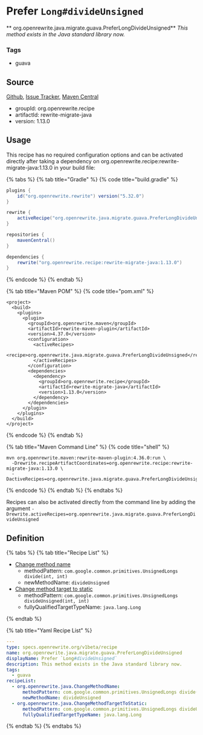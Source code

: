 # Prefer `Long#divideUnsigned`

** org.openrewrite.java.migrate.guava.PreferLongDivideUnsigned**
_This method exists in the Java standard library now._

### Tags

* guava

## Source

[Github](https://github.com/openrewrite/rewrite-migrate-java), [Issue Tracker](https://github.com/openrewrite/rewrite-migrate-java/issues), [Maven Central](https://search.maven.org/artifact/org.openrewrite.recipe/rewrite-migrate-java/1.13.0/jar)

* groupId: org.openrewrite.recipe
* artifactId: rewrite-migrate-java
* version: 1.13.0


## Usage

This recipe has no required configuration options and can be activated directly after taking a dependency on org.openrewrite.recipe:rewrite-migrate-java:1.13.0 in your build file:

{% tabs %}
{% tab title="Gradle" %}
{% code title="build.gradle" %}
```groovy
plugins {
    id("org.openrewrite.rewrite") version("5.32.0")
}

rewrite {
    activeRecipe("org.openrewrite.java.migrate.guava.PreferLongDivideUnsigned")
}

repositories {
    mavenCentral()
}

dependencies {
    rewrite("org.openrewrite.recipe:rewrite-migrate-java:1.13.0")
}
```
{% endcode %}
{% endtab %}

{% tab title="Maven POM" %}
{% code title="pom.xml" %}
```markup
<project>
  <build>
    <plugins>
      <plugin>
        <groupId>org.openrewrite.maven</groupId>
        <artifactId>rewrite-maven-plugin</artifactId>
        <version>4.37.0</version>
        <configuration>
          <activeRecipes>
            <recipe>org.openrewrite.java.migrate.guava.PreferLongDivideUnsigned</recipe>
          </activeRecipes>
        </configuration>
        <dependencies>
          <dependency>
            <groupId>org.openrewrite.recipe</groupId>
            <artifactId>rewrite-migrate-java</artifactId>
            <version>1.13.0</version>
          </dependency>
        </dependencies>
      </plugin>
    </plugins>
  </build>
</project>
```
{% endcode %}
{% endtab %}

{% tab title="Maven Command Line" %}
{% code title="shell" %}
```shell
mvn org.openrewrite.maven:rewrite-maven-plugin:4.36.0:run \
  -Drewrite.recipeArtifactCoordinates=org.openrewrite.recipe:rewrite-migrate-java:1.13.0 \
  -DactiveRecipes=org.openrewrite.java.migrate.guava.PreferLongDivideUnsigned
```
{% endcode %}
{% endtab %}
{% endtabs %}

Recipes can also be activated directly from the command line by adding the argument `-Drewrite.activeRecipes=org.openrewrite.java.migrate.guava.PreferLongDivideUnsigned`

## Definition

{% tabs %}
{% tab title="Recipe List" %}
* [Change method name](../../../java/changemethodname.md)
  * methodPattern: `com.google.common.primitives.UnsignedLongs divide(int, int)`
  * newMethodName: `divideUnsigned`
* [Change method target to static](../../../java/changemethodtargettostatic.md)
  * methodPattern: `com.google.common.primitives.UnsignedLongs divideUnsigned(int, int)`
  * fullyQualifiedTargetTypeName: `java.lang.Long`

{% endtab %}

{% tab title="Yaml Recipe List" %}
```yaml
---
type: specs.openrewrite.org/v1beta/recipe
name: org.openrewrite.java.migrate.guava.PreferLongDivideUnsigned
displayName: Prefer `Long#divideUnsigned`
description: This method exists in the Java standard library now.
tags:
  - guava
recipeList:
  - org.openrewrite.java.ChangeMethodName:
      methodPattern: com.google.common.primitives.UnsignedLongs divide(int, int)
      newMethodName: divideUnsigned
  - org.openrewrite.java.ChangeMethodTargetToStatic:
      methodPattern: com.google.common.primitives.UnsignedLongs divideUnsigned(int, int)
      fullyQualifiedTargetTypeName: java.lang.Long

```
{% endtab %}
{% endtabs %}

